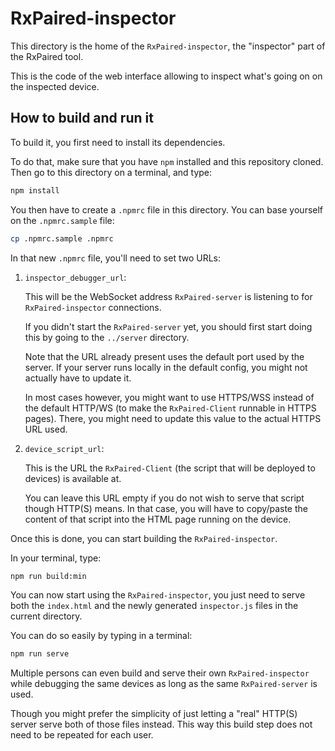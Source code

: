 # RxPaired-inspector

This directory is the home of the `RxPaired-inspector`, the "inspector" part of the
RxPaired tool.

This is the code of the web interface allowing to inspect what's going on on the
inspected device.

## How to build and run it

To build it, you first need to install its dependencies.

To do that, make sure that you have `npm` installed and this repository cloned.
Then go to this directory on a terminal, and type:
```sh
npm install
```

You then have to create a `.npmrc` file in this directory.
You can base yourself on the `.npmrc.sample` file:
```sh
cp .npmrc.sample .npmrc
```

In that new `.npmrc` file, you'll need to set two URLs:

  1. `inspector_debugger_url`:

     This will be the WebSocket address `RxPaired-server` is listening to for
     `RxPaired-inspector` connections.

     If you didn't start the `RxPaired-server` yet, you should first start doing this by
     going to the `../server` directory.

     Note that the URL already present uses the default port used by the server. If your
     server runs locally in the default config, you might not actually have to update it.

     In most cases however, you might want to use HTTPS/WSS instead of the default HTTP/WS
     (to make the `RxPaired-Client` runnable in HTTPS pages).
     There, you might need to update this value to the actual HTTPS URL used.

  2. `device_script_url`:

     This is the URL the `RxPaired-Client` (the script that will be deployed to devices)
     is available at.

     You can leave this URL empty if you do not wish to serve that script though HTTP(S)
     means.
     In that case, you will have to copy/paste the content of that script into the HTML
     page running on the device.

Once this is done, you can start building the `RxPaired-inspector`.

In your terminal, type:
```sh
npm run build:min
```

You can now start using the `RxPaired-inspector`, you just need to serve both the
`index.html` and the newly generated `inspector.js` files in the current directory.

You can do so easily by typing in a terminal:
```js
npm run serve
```

Multiple persons can even build and serve their own `RxPaired-inspector` while
debugging the same devices as long as the same `RxPaired-server` is used.

Though you might prefer the simplicity of just letting a "real" HTTP(S) server serve both
of those files instead. This way this build step does not need to be repeated for each
user.
